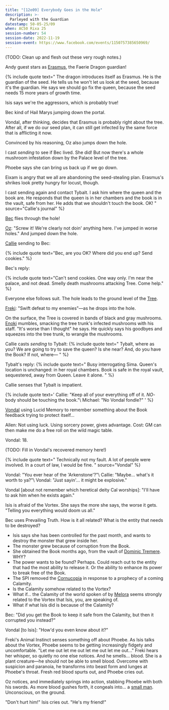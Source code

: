 ```yaml
---
title: "[12e09] Everybody Goes in the Hole"
description: >-
  Parleyed with the Guardian
datestamp: 50-05-25/09
when: AC50 Rixa 25
session-number: 54
session-date: 2022-11-19
session-event: https://www.facebook.com/events/1150757385650969/
---
```


(TODO: Clean up and flesh out these very rough notes.)

Andy guest stars as [Erasmus](../dossiers/erasmus), the Faerie Dragon guardian!

{% include quote text="
The dragon introduces itself as Erasmus. He is the guardian of the seed. He tells us he won't let us look at the seed, because it's the guardian. He says we should go fix the queen, because the seed needs 15 more years of growth time.

Isis says we're the aggressors, which is probably true!

Bec kind of Hail Marys jumping down the portal.

Vondal, after thinking, decides that Erasmus is probably right about the tree. After all, if we do our seed plan, it can still get infected by the same force that is afflicting it now.

Convinced by his reasoning, Oz also jumps down the hole.

I cast *sending* to see if Bec lived. She did! But now there's a whole mushroom infestation down by the Palace level of the tree.

Phoebe says she can bring us back up if we go down. 

Eixam is angry that we all are abandoning the seed-stealing plan. Erasmus's shrikes look pretty hungry for locust, though.

I cast sending again and contact Tybalt. I ask him where the queen and the book are. He responds that the queen is in her chambers and the book is in the vault, safe from her. He adds that we shouldn't touch the book. OK!
" source="Callie's journal" %}

[Bec](../dossiers/bec) flies through the hole!

[Oz](../dossiers/oz): "Screw it! We're clearly not doin' anything here. I've jumped in worse holes." And jumped down the hole.

[Callie](../dossiers/callie) sending to Bec:

{% include quote text="Bec, are you OK? Where did you end up? Send cookies." %}

Bec's reply:

{% include quote text="Can't send cookies. One way only. I'm near the palace, and not dead. Smelly death mushrooms attacking Tree. Come help." %}

Everyone else follows suit. The hole leads to the ground level of the [Tree](../relics/yggdrasil).

[Freki](../dossiers/freki): "Swift defeat to my enemies"&mdash;as he drops into the hole.

On the surface, the Tree is covered in bands of black and gray mushrooms. [Enoki](../dossiers/enoki) mumbles, smacking the tree trunk's infected mushrooms with his staff. "It's worse than I thought" he says. He quickly says his goodbyes and squeezes into the tree trunk, to wrangle the mushrooms.

Callie casts *sending* to Tybalt:
{% include quote text="
Tybalt, where as you? We are going to try to save the queen? Is she near? And, do you have the Book? If not, where&mdash;
" %}

Tybalt's reply:
{% include quote text="
Busy interrogating Sima. Queen's location is unchanged: in her royal chambers. Book is safe in the royal vault, sequestered, away from Queen. Leave it alone.
" %}

Callie senses that Tybalt is impatient.

{% include quote text='
Callie: "Keep all of your everything off of it. *NO*-body should be touching the book."\\
Michael: "No Vondal fondle?"
' %}

[Vondal](../dossiers/vondal) using Lucid Memory to remember something about the Book feedback trying to protect itself...

Allen: Not using luck. Using sorcery power, gives advantage. Cost: GM can then make me do a free roll on the wild magic table.

Vondal: 18.

(TODO: Fill in Vondal's recovered memory here!)

{% include quote text="
Technically not my fault. A lot of people were involved. In a court of law, I would be fine.
" source="Vondal" %}

Vondal: "You ever hear of the 'Arkenstone'?"\\
Callie: "Maybe... what's it worth to ya?"\\
Vondal: "Just sayin'... it might be explosive."

Vondal [about not remember which heretical deity Cal worships]: "I'll have to ask him when he exists again."

Isis is afraid of the Vortex. She says the more she says, the worse it gets. "Telling you everything would doom us all."

Bec uses Prevailing Truth. How is it all related? What is the entity that needs to be destroyed?

- Isis says she has been controlled for the past month, and wants to destroy the monster that grew inside her.
- The monster grew because of corruption from the Book.
- She obtained the Book months ago, from the vault of [Dominic Tremere](../dossiers/dominic-tremere). WHY?
- The power wants to be found? Perhaps. Could reach out to the entity that had the most ability to release it. Or the ability to enhance its power to break free of the Book.
- The SPI removed the [Cornucopia](../relics/cornucopia) in response to a prophecy of a coming Calamity.
- Is the Calamity somehow related to the Vortex?
- What if... the Calamity of the world spoken of by [Melora](../dossiers/melora) seems strongly related to the Vortex that Isis, you, are speaking of.
- What if what Isis did is because of the Calamity?

Bec: "Did you get the Book to keep it safe from the Calamity, but then it corrupted you instead?"

Vondal [to Isis]: "How'd you even know about it?"

Freki's Animal Instinct senses something off about Phoebe. As Isis talks about the Vortex, Phoebe seems to be getting increasingly fidgety and uncomfortable. "Let me out let me out let me out let me out..." Freki hears her whisper, so quietly no one else notices. And he smells... blood. She is a plant creature&mdash;he should not be able to smell blood. Overcome with suspicion and paranoia, he transforms into beast form and lunges at Phoebe's throat. Fresh red blood spurts out, and Phoebe cries out.

Oz notices, and immediately springs into action, stabbing Phoebe with both his swords. As more blood gushes forth, it congeals into... a [small man](../dossiers/peregrine-shackleton). Unconscious, on the ground.

"Don't hurt him!" Isis cries out. "He's my friend!"
